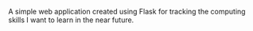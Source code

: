 A simple web application created using Flask for tracking the computing skills I want to learn in the near future.
